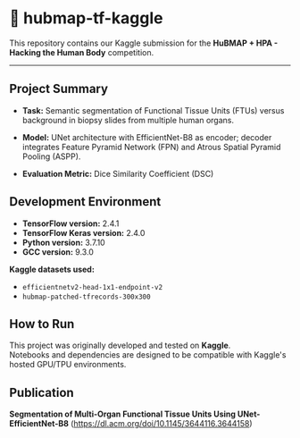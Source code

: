 # 🧬 hubmap-tf-kaggle

This repository contains our Kaggle submission for the **HuBMAP + HPA - Hacking the Human Body** competition.

---



## Project Summary

-  **Task:** Semantic segmentation of Functional Tissue Units (FTUs) versus background in biopsy slides from multiple human organs.

-  **Model:** UNet architecture with EfficientNet-B8 as encoder; decoder integrates Feature Pyramid Network (FPN) and Atrous Spatial Pyramid Pooling (ASPP).

-  **Evaluation Metric:** Dice Similarity Coefficient (DSC)



## Development Environment

-  **TensorFlow version:** 2.4.1  
-  **TensorFlow Keras version:** 2.4.0  
-  **Python version:** 3.7.10  
-  **GCC version:** 9.3.0  

 **Kaggle datasets used:**  
- `efficientnetv2-head-1x1-endpoint-v2`  
- `hubmap-patched-tfrecords-300x300`



## How to Run

This project was originally developed and tested on **Kaggle**.  
Notebooks and dependencies are designed to be compatible with Kaggle's hosted GPU/TPU environments.



## Publication

 **Segmentation of Multi-Organ Functional Tissue Units Using UNet-EfficientNet-B8**  (https://dl.acm.org/doi/10.1145/3644116.3644158)

